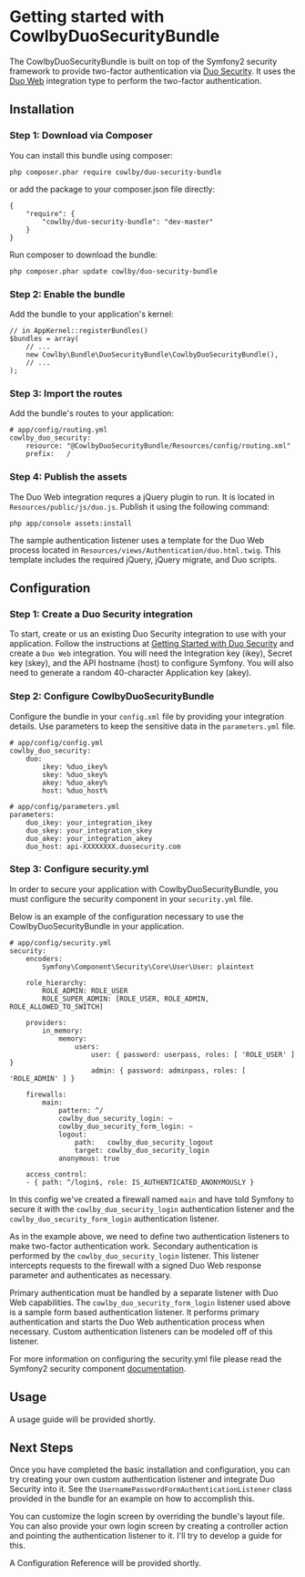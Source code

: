Getting started with CowlbyDuoSecurityBundle
============================================

The CowlbyDuoSecurityBundle is built on top of the Symfony2 security framework
to provide two-factor authentication via [Duo Security][1]. It uses the
[Duo Web][2] integration type to perform the two-factor authentication.


Installation
------------

### Step 1: Download via Composer

You can install this bundle using composer:

    php composer.phar require cowlby/duo-security-bundle

or add the package to your composer.json file directly:

    {
        "require": {
            "cowlby/duo-security-bundle": "dev-master"
        }
    }

Run composer to download the bundle:

    php composer.phar update cowlby/duo-security-bundle


### Step 2: Enable the bundle

Add the bundle to your application's kernel:

    // in AppKernel::registerBundles()
    $bundles = array(
        // ...
        new Cowlby\Bundle\DuoSecurityBundle\CowlbyDuoSecurityBundle(),
        // ...
    );

### Step 3: Import the routes

Add the bundle's routes to your application:

    # app/config/routing.yml
    cowlby_duo_security:
        resource: "@CowlbyDuoSecurityBundle/Resources/config/routing.xml"
        prefix:   /

### Step 4: Publish the assets

The Duo Web integration requres a jQuery plugin to run. It is located in
`Resources/public/js/duo.js`. Publish it using the following command:

    php app/console assets:install

The sample authentication listener uses a template for the Duo Web process
located in `Resources/views/Authentication/duo.html.twig`. This template
includes the required jQuery, jQuery migrate, and Duo scripts.

Configuration
-------------

### Step 1: Create a Duo Security integration

To start, create or us an existing Duo Security integration to use with your
application. Follow the instructions at [Getting Started with Duo Security][3]
and create a `Duo Web` integration. You will need the Integration key (ikey),
Secret key (skey), and the API hostname (host) to configure Symfony. You will
also need to generate a random 40-character Application key (akey).

### Step 2: Configure CowlbyDuoSecurityBundle

Configure the  bundle in your `config.xml` file by providing your integration
details. Use parameters to keep the sensitive data in the `parameters.yml`
file.

    # app/config/config.yml
    cowlby_duo_security:
        duo:
            ikey: %duo_ikey%
            skey: %duo_skey%
            akey: %duo_akey%
            host: %duo_host%

    # app/config/parameters.yml
    parameters:
        duo_ikey: your_integration_ikey
        duo_skey: your_integration_skey
        duo_akey: your_integration_akey
        duo_host: api-XXXXXXXX.duosecurity.com

### Step 3: Configure security.yml

In order to secure your application with CowlbyDuoSecurityBundle, you must
configure the security component in your `security.yml` file.

Below is an example of the configuration necessary to use the
CowlbyDuoSecurityBundle in your application.

    # app/config/security.yml
    security:
        encoders:
            Symfony\Component\Security\Core\User\User: plaintext

        role_hierarchy:
            ROLE_ADMIN: ROLE_USER
            ROLE_SUPER_ADMIN: [ROLE_USER, ROLE_ADMIN, ROLE_ALLOWED_TO_SWITCH]

        providers:
            in_memory:
                memory:
                    users:
                        user: { password: userpass, roles: [ 'ROLE_USER' ] }
                        admin: { password: adminpass, roles: [ 'ROLE_ADMIN' ] }

        firewalls:
            main:
                pattern: ^/
                cowlby_duo_security_login: ~
                cowlby_duo_security_form_login: ~
                logout:
                    path:   cowlby_duo_security_logout
                    target: cowlby_duo_security_login
                anonymous: true

        access_control:
        - { path: ^/login$, role: IS_AUTHENTICATED_ANONYMOUSLY }

In this config we've created a firewall named `main` and have told Symfony to
secure it with the `cowlby_duo_security_login` authentication listener and the
`cowlby_duo_security_form_login` authentication listener.

As in the example above, we need to define two authentication listeners to make
two-factor authentication work. Secondary authentication is performed by the
`cowlby_duo_security_login` listener. This listener intercepts requests to the
firewall with a signed Duo Web response parameter and authenticates as
necessary.

Primary authentication must be handled by a separate listener with Duo Web
capabilities. The `cowlby_duo_security_form_login` listener used above is a
sample form based authentication listener. It performs primary authentication
and starts the Duo Web authentication process when necessary. Custom
authentication listeners can be modeled off of this listener.

For more information on configuring the security.yml file please read the
Symfony2 security component [documentation][4].


Usage
-----

A usage guide will be provided shortly.


Next Steps
----------

Once you have completed the basic installation and configuration, you can try
creating your own custom authentication listener and integrate Duo Security
into it. See the `UsernamePasswordFormAuthenticationListener` class provided
in the bundle for an example on how to accomplish this.

You can customize the login screen by overriding the bundle's layout file. You
can also provide your own login screen by creating a controller action and
pointing the authentication listener to it. I'll try to develop a guide for
this.

A Configuration Reference will be provided shortly.


[1]: http://duosecurity.com/ "Duo Security"
[2]: https://www.duosecurity.com/docs/duoweb "Duo Web Documentation"
[3]: https://www.duosecurity.com/docs/getting_started "Getting Started with Duo Security"
[4]: http://symfony.com/doc/current/book/security.html "Symfony Security"
